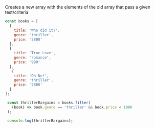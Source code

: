 Creates a new array with the elements of the old array that pass a given test/criteria

```javascript
const books = [
  {
    title: 'Who did it?',
    genre: 'thriller',
    price: '2800'
  },
  { 
    title: 'True Love',
    genre: 'romance',
    price: '999'
  },
   { 
    title: 'Oh No!',
    genre: 'thriller',
    price: '2800'
  }
];

 const thrillerBargains = books.filter(
   (book) => book.genre == 'thriller' && book.price < 1000
 );

 console.log(thrillerBargains);
```

